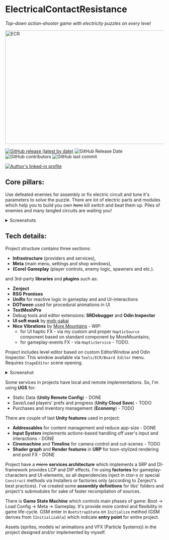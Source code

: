 # ElectricalContactResistance

_Top-down action-shooter game with electricity puzzles on every level_

<img src="https://bitbucket.org/electricalcontactresistance/electricalcontactresistance.bitbucket.io/raw/59d29a51660e1cc8241f06210699f619ad5efb80/Documentation/Images/TitleImage.png" alt="ECR" width="640" height="360px"/>

[![GitHub release (latest by date)](https://img.shields.io/github/v/release/rmolotov/ElectricalContactResistance?include_prereleases)](https://github.com/rmolotov/ElectricalContactResistance/releases)
![GitHub Release Date](https://img.shields.io/github/release-date-pre/rmolotov/electricalcontactresistance)
![GitHub contributors](https://img.shields.io/github/contributors/rmolotov/ElectricalContactResistance?include_prereleases)
![GitHub last commit](https://img.shields.io/github/last-commit/rmolotov/ElectricalContactResistance?include_prereleases)

[![Author's linked-in profile](https://img.shields.io/badge/LinkedIn-Roman%20Molotov-informational)](https://linkedin.com/in/roman-molotov)

## Core pillars:
Use defeated enemies for assembly or fix electric circuit and tune it's parameters to solve the puzzle.
There are lot of electric parts and modules which help you to build you own ~~hero~~ kill switch and beat them up.
Piles of enemies and many tangled circuits are waiting you!

<details>
<summary>Screenshots</summary>

<img src="https://bitbucket.org/electricalcontactresistance/electricalcontactresistance.bitbucket.io/raw/59d29a51660e1cc8241f06210699f619ad5efb80/Documentation/Images/MainMenu.png" alt="ECR" width="640" height="360px"/>
<img src="https://bitbucket.org/electricalcontactresistance/electricalcontactresistance.bitbucket.io/raw/59d29a51660e1cc8241f06210699f619ad5efb80/Documentation/Images/SettingsWindow.png" alt="ECR" width="640" height="360px"/>
<img src="https://bitbucket.org/electricalcontactresistance/electricalcontactresistance.bitbucket.io/raw/59d29a51660e1cc8241f06210699f619ad5efb80/Documentation/Images/ShopWindow.png" alt="ECR" width="640" height="360px"/>
<img src="https://bitbucket.org/electricalcontactresistance/electricalcontactresistance.bitbucket.io/raw/a0788b5a58cf97e3182bd50e47a36e3c5bc267f8/Documentation/Images/Gameplay.png" alt="ECR" width="640" height="360px"/>

</details>

## Tech details:

Project structure contains three sections:
* **Infrastructure** (providers and services),
* **Meta** (main menu, settings and shop windows),
* **(Core) Gameplay** (player controls, enemy logic, spawners and etc.).

and 3rd-party **libraries** and **plugins** such as:
* **Zenject**
* **RSG Promises**
* **UniRx** for reactive logic in gameplay and and UI-interactions 
* **DOTween** used for procedural animations in UI 
* **TextMeshPro**
* Debug tools and editor extensions: **SRDebugger** and **Odin Inspector**
* **UI soft mask** by [mob-sakai](https://github.com/mob-sakai/SoftMaskForUGUI)
* **Nice Vibrations** by [More Mountains](https://assetstore.unity.com/publishers/10305) - WIP:
  * for UI haptic FX - via my custom and proper `HapticSource` component based on standard component by MoreMountains,
  * for gameplay-events FX - via `HapticService` - TODO.

Project includes level editor based on custom EditorWindow and Odin Inspector. This window available via `Tools/ECR/Board Editor` menu. Requires `StageEditor` scene opening.
<details>
<summary>Screenshot</summary>

<img src="https://bitbucket.org/electricalcontactresistance/electricalcontactresistance.bitbucket.io/raw/59d29a51660e1cc8241f06210699f619ad5efb80/Documentation/Images/StageEditor.png" alt="ECR" width="762px" height="486px"/>

</details>

Some services in projects have local and remote implementations. So, I'm using **UGS** for:
* Static Data (**Unity Remote Config**) - DONE
* Save/Load players' prefs and progress (**Unity Cloud Save**) - TODO
* Purchases and inventory management (**Economy**) - TODO

There are couple of last **Unity features** used in project:
* **Addressables** for content management and reduce app-size - DONE
* **Input System** implements actions-based handling off user's input and interactions - DONE
* **Cinemachine** and **Timeline** for camera control and cut-scenes - TODO
* **Shader graph** and **Render features** in **URP** for toon-stylized rendering and post FX - DONE

Project have a ~~micro~~ **services architecture** which implements a SRP and DI-framework provides LCP and DIP effects.
I'm using **factories** for gameplay-characters and UI-elements, so all dependencies inject in ctor-s or special `Construct`
methods via Installers or factories only (according to Zenject's best practices). I've created some **assembly definitions**
for libs' folders and project's submodules for sake of faster recompilation of sources.

There is **Game State Machine** which controls main phases of game: Boot -> Load Config -> Meta -> Gameplay.
It's provide more control and flexibility in game life-cycle.
GSM enter in `BootstrapState` on `Initialize` method (GSM derives from `IInitializable`) which indicate **entry point** for entire project.

Assets (sprites, models w/ animations and VFX (Particle Systems)) in the project designed and/or implemented by myself.